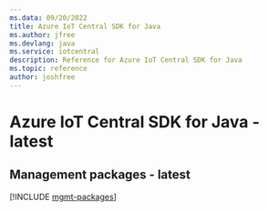 ```yaml
---
ms.data: 09/20/2022
title: Azure IoT Central SDK for Java
ms.author: jfree
ms.devlang: java
ms.service: iotcentral
description: Reference for Azure IoT Central SDK for Java
ms.topic: reference
author: joshfree
---
```

# Azure IoT Central SDK for Java - latest

## Management packages - latest
[!INCLUDE [mgmt-packages](iot-central-mgmt-index.md)]